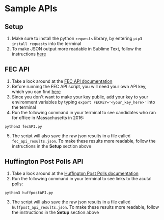 # Sample APIs

## Setup
1. Make sure to install the python `requests` library, by entering `pip3 install requests` into the terminal
2. To make JSON output more readable in Sublime Text, follow the instructions [here](https://blog.adriaan.io/sublime-pretty-json.html)

## FEC API
1. Take a look around at the [FEC API documentation](https://api.open.fec.gov/developers/)
2. Before running the FEC API script, you will need your own API key, which you can find [here](https://api.data.gov/signup/)
3. Since you don't want to make your key public, add your key to your environment variables by typing `export FECKEY='<your_key_here>'` into the terminal
4. Run the following command in your terminal to see candidates who ran for office in Massachusetts in 2016:
```
python3 fecAPI.py
```
5. The script will also save the raw json results in a file called `fec_api_results.json`. To make these results more readable, follow the instructions in the **Setup** section above

## Huffington Post Polls API
1. Take a look around at the [Huffington Post Polls documentation](https://app.swaggerhub.com/apis/huffpostdata/pollster-api/2.0.0#/)
2. Run the following command in your terminal to see links to the acutal polls:
```
python3 huffpostAPI.py
```
3. The script will also save the raw json results in a file called `huffpost_api_results.json`. To make these results more readable, follow the instructions in the **Setup** section above

